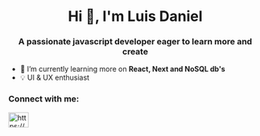 <h1 align="center">Hi 👋, I'm Luis Daniel</h1>
<h3 align="center">A passionate javascript developer eager to learn more and create</h3>

- 🌱 I’m currently learning more on **React, Next and NoSQL db's**
- 💡 UI & UX enthusiast

<h3 align="left">Connect with me:</h3>
<p align="left">
<a href="https://linkedin.com/in/https://www.linkedin.com/in/luisdanielrios/" target="blank"><img align="center" src="https://raw.githubusercontent.com/rahuldkjain/github-profile-readme-generator/master/src/images/icons/Social/linked-in-alt.svg" alt="https://www.linkedin.com/in/luisdanielrios/" height="30" width="40" /></a>
</p>

